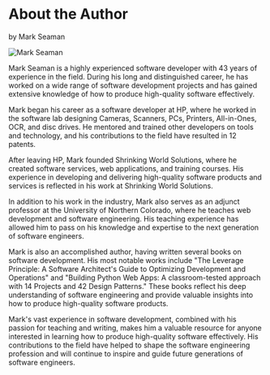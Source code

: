 # About the Author

by Mark Seaman


![Mark Seaman](img/Mark-Seaman-400.jpg)


Mark Seaman is a highly experienced software developer with 43 years of experience in the field.
During his long and distinguished career, he has worked on a wide range of software development
projects and has gained extensive knowledge of how to produce high-quality software effectively.

Mark began his career as a software developer at HP, where he worked in the software lab designing
Cameras, Scanners, PCs, Printers, All-in-Ones, OCR, and disc drives. He mentored and trained other
developers on tools and technology, and his contributions to the field have resulted in 12
patents.

After leaving HP, Mark founded Shrinking World Solutions, where he created software services, web
applications, and training courses. His experience in developing and delivering high-quality
software products and services is reflected in his work at Shrinking World Solutions.

In addition to his work in the industry, Mark also serves as an adjunct professor at the University
of Northern Colorado, where he teaches web development and software engineering. His teaching
experience has allowed him to pass on his knowledge and expertise to the next generation of
software engineers.

Mark is also an accomplished author, having written several books on software development. His most
notable works include "The Leverage Principle: A Software Architect's Guide to Optimizing
Development and Operations" and "Building Python Web Apps: A classroom-tested approach with 14
Projects and 42 Design Patterns." These books reflect his deep understanding of software
engineering and provide valuable insights into how to produce high-quality software products.

Mark's vast experience in software development, combined with his passion for
teaching and writing, makes him a valuable resource for anyone interested in learning how to
produce high-quality software effectively. His contributions to the field have helped to shape the
software engineering profession and will continue to inspire and guide future generations of
software engineers.